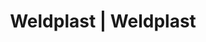 ---
Filename: "eshop-products-variant204"
Link: "file:/Users/vinayakpatel/Downloads/www.weldplast.cz/eshop_products_compare/add/eshop-products-variant204"
product_name: "null"
product_id: "null"
title: "Weldplast | Weldplast"
product_desc: ""
product_specs: ""
product_downloads: ""
href: ""
p_desc_2: ""
accessories: ""
similar_products: ""
---